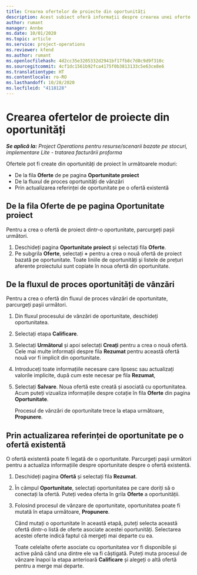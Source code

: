 ```yaml
---
title: Crearea ofertelor de proiecte din oportunități
description: Acest subiect oferă informații despre crearea unei oferte de proiect dintr-o oportunitate.
author: rumant
manager: Annbe
ms.date: 10/01/2020
ms.topic: article
ms.service: project-operations
ms.reviewer: kfend
ms.author: rumant
ms.openlocfilehash: 4d2cc35e3205332d2941bf17fb8c7d8c9d9f310c
ms.sourcegitcommit: 4cf1dc1561b92fca4175f0b3813133c5e63ce8e6
ms.translationtype: HT
ms.contentlocale: ro-RO
ms.lasthandoff: 10/28/2020
ms.locfileid: "4118128"
---
```

# <a name="create-project-quotes-from-opportunities"></a>Crearea ofertelor de proiecte din oportunități

_**Se aplică la:** Project Operations pentru resurse/scenarii bazate pe stocuri, implementare Lite - tratarea facturării proforma_

Ofertele pot fi create din oportunități de proiect în următoarele moduri:

- De la fila **Oferte** de pe pagina **Oportunitate proiect**
- De la fluxul de proces oportunități de vânzări
- Prin actualizarea referinței de oportunitate pe o ofertă existentă

## <a name="from-the-quotes-tab-of-the-project-opportunity-page"></a>De la fila Oferte de pe pagina Oportunitate proiect

Pentru a crea o ofertă de proiect dintr-o oportunitate, parcurgeți pașii următori.

1. Deschideți pagina **Oportunitate proiect** și selectați fila **Oferte**. 
2. Pe subgrila **Oferte**, selectați **+** pentru a crea o nouă ofertă de proiect bazată pe oportunitate. Toate liniile de oportunități și listele de prețuri aferente proiectului sunt copiate în noua ofertă din oportunitate.

## <a name="from-the-opportunity-sales-process-flow"></a>De la fluxul de proces oportunități de vânzări

Pentru a crea o ofertă din fluxul de proces vânzări de oportunitate, parcurgeți pașii următori.

1. Din fluxul procesului de vânzări de oportunitate, deschideți oportunitatea.
2. Selectați etapa **Calificare**. 
3. Selectați **Următorul** și apoi selectați **Creați** pentru a crea o nouă ofertă. Cele mai multe informații despre fila **Rezumat** pentru această ofertă nouă vor fi implicit din oportunitate. 
4. Introduceți toate informațiile necesare care lipsesc sau actualizați valorile implicite, după cum este necesar pe fila **Rezumat**,
5. Selectați **Salvare**. Noua ofertă este creată și asociată cu oportunitatea. Acum puteți vizualiza informațiile despre cotație în fila **Oferte** din pagina **Oportunitate**. 

   Procesul de vânzări de oportunitate trece la etapa următoare, **Propunere**.


## <a name="by-updating-the-opportunity-reference-on-an-existing-quote"></a>Prin actualizarea referinței de oportunitate pe o ofertă existentă

O ofertă existentă poate fi legată de o oportunitate. Parcurgeți pașii următori pentru a actualiza informațiile despre oportunitate despre o ofertă existentă.

1. Deschideți pagina **Ofertă** și selectați fila **Rezumat**.
2. În câmpul **Oportunitate**, selectați oportunitatea pe care doriți să o conectați la ofertă. Puteți vedea oferta în grila **Oferte** a oportunității. 
3. Folosind procesul de vânzare de oportunitate, oportunitatea poate fi mutată în etapa următoare, **Propunere**. 

   Când mutați o oportunitate în această etapă, puteți selecta această ofertă dintr-o listă de oferte asociate acestei oportunități. Selectarea acestei oferte indică faptul că mergeți mai departe cu ea.

   Toate celelalte oferte asociate cu oportunitatea vor fi disponibile și active până când una dintre ele va fi câștigată. Puteți muta procesul de vânzare înapoi la etapa anterioară **Calificare** și alegeți o altă ofertă pentru a merge mai departe.
